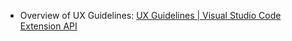 - Overview of UX Guidelines: [UX Guidelines | Visual Studio Code Extension API](https://code.visualstudio.com/api/ux-guidelines/overview)